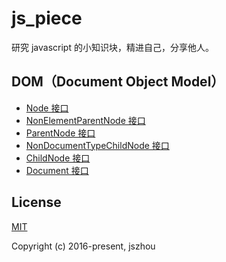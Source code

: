 # js_piece

研究 javascript 的小知识块，精进自己，分享他人。

## DOM（Document Object Model）

  - [Node 接口](./DOM/Node/Node.md)
  - [NonElementParentNode 接口](./DOM/NonElementParentNode/NonElementParentNode.md)
  - [ParentNode 接口](./DOM/ParentNode/ParentNode.md)
  - [NonDocumentTypeChildNode 接口](./DOM/NonDocumentTypeChildNode/NonDocumentTypeChildNode.md)
  - [ChildNode 接口](./DOM/ChildNode/ChildNode.md)
  - [Document 接口](./DOM/Document/Document.md)

## License

  [MIT](http://opensource.org/licenses/MIT)
  
  Copyright (c) 2016-present, jszhou

